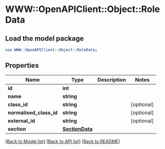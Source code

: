 # WWW::OpenAPIClient::Object::RoleData

## Load the model package
```perl
use WWW::OpenAPIClient::Object::RoleData;
```

## Properties
Name | Type | Description | Notes
------------ | ------------- | ------------- | -------------
**id** | **int** |  | 
**name** | **string** |  | 
**class_id** | **string** |  | [optional] 
**normalised_class_id** | **string** |  | [optional] 
**external_id** | **string** |  | [optional] 
**section** | [**SectionData**](SectionData.md) |  | 

[[Back to Model list]](../README.md#documentation-for-models) [[Back to API list]](../README.md#documentation-for-api-endpoints) [[Back to README]](../README.md)


